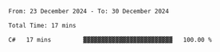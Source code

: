 <!--START_SECTION:waka-->

```txt
From: 23 December 2024 - To: 30 December 2024

Total Time: 17 mins

C#   17 mins         ▓▓▓▓▓▓▓▓▓▓▓▓▓▓▓▓▓▓▓▓▓▓▓▓▓   100.00 %
```

<!--END_SECTION:waka-->
